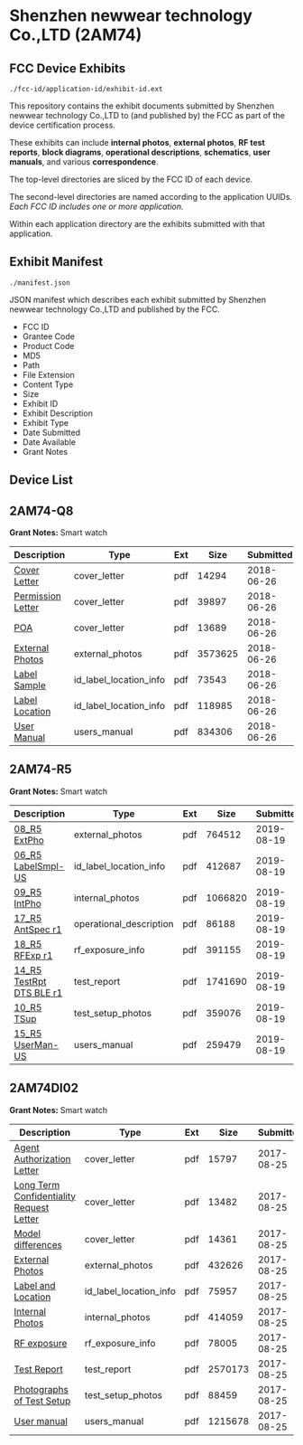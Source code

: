 # Shenzhen newwear technology Co.,LTD (2AM74)
## FCC Device Exhibits

```
./fcc-id/application-id/exhibit-id.ext
```

This repository contains the exhibit documents submitted by Shenzhen newwear technology Co.,LTD to (and published by) the FCC as part of the device certification process.

These exhibits can include **internal photos**, **external photos**, **RF test reports**, **block diagrams**, **operational descriptions**, **schematics**, **user manuals**, and various **correspondence**.

The top-level directories are sliced by the FCC ID of each device.

The second-level directories are named according to the application UUIDs. *Each FCC ID includes one or more application.*

Within each application directory are the exhibits submitted with that application. 

## Exhibit Manifest

```
./manifest.json
```

JSON manifest which describes each exhibit submitted by Shenzhen newwear technology Co.,LTD and published by the FCC.

- FCC ID
- Grantee Code
- Product Code
- MD5
- Path
- File Extension
- Content Type
- Size
- Exhibit ID
- Exhibit Description
- Exhibit Type
- Date Submitted
- Date Available
- Grant Notes

## Device List
## 2AM74-Q8
**Grant Notes:** Smart watch

| Description | Type | Ext | Size | Submitted | Available |
| ----------- | ---- | --- | ---- | --------- | --------- |
| [Cover Letter](2AM74-Q8/8b4fa3ecec523cdc43cb4b62c59dcea1/3902123.pdf) | cover_letter | pdf | 14294 | 2018-06-26 | 2018-06-26 |
| [Permission Letter](2AM74-Q8/8b4fa3ecec523cdc43cb4b62c59dcea1/3902125.pdf) | cover_letter | pdf | 39897 | 2018-06-26 | 2018-06-26 |
| [POA](2AM74-Q8/8b4fa3ecec523cdc43cb4b62c59dcea1/3902126.pdf) | cover_letter | pdf | 13689 | 2018-06-26 | 2018-06-26 |
| [External Photos](2AM74-Q8/8b4fa3ecec523cdc43cb4b62c59dcea1/3902122.pdf) | external_photos | pdf | 3573625 | 2018-06-26 | 2018-06-26 |
| [Label Sample](2AM74-Q8/8b4fa3ecec523cdc43cb4b62c59dcea1/3902124.pdf) | id_label_location_info | pdf | 73543 | 2018-06-26 | 2018-06-26 |
| [Label Location](2AM74-Q8/8b4fa3ecec523cdc43cb4b62c59dcea1/3902127.pdf) | id_label_location_info | pdf | 118985 | 2018-06-26 | 2018-06-26 |
| [User Manual](2AM74-Q8/8b4fa3ecec523cdc43cb4b62c59dcea1/3902128.pdf) | users_manual | pdf | 834306 | 2018-06-26 | 2018-06-26 |
## 2AM74-R5
**Grant Notes:** Smart watch

| Description | Type | Ext | Size | Submitted | Available |
| ----------- | ---- | --- | ---- | --------- | --------- |
| [08_R5 ExtPho](2AM74-R5/2615994d22c32a17f65c1d56290e6138/4403850.pdf) | external_photos | pdf | 764512 | 2019-08-19 | 2019-08-19 |
| [06_R5 LabelSmpl-US](2AM74-R5/2615994d22c32a17f65c1d56290e6138/4403849.pdf) | id_label_location_info | pdf | 412687 | 2019-08-19 | 2019-08-19 |
| [09_R5 IntPho](2AM74-R5/2615994d22c32a17f65c1d56290e6138/4403851.pdf) | internal_photos | pdf | 1066820 | 2019-08-19 | 2019-08-19 |
| [17_R5 AntSpec r1](2AM74-R5/2615994d22c32a17f65c1d56290e6138/4403858.pdf) | operational_description | pdf | 86188 | 2019-08-19 | 2019-08-19 |
| [18_R5 RFExp r1](2AM74-R5/2615994d22c32a17f65c1d56290e6138/4403859.pdf) | rf_exposure_info | pdf | 391155 | 2019-08-19 | 2019-08-19 |
| [14_R5 TestRpt DTS BLE r1](2AM74-R5/2615994d22c32a17f65c1d56290e6138/4403856.pdf) | test_report | pdf | 1741690 | 2019-08-19 | 2019-08-19 |
| [10_R5 TSup](2AM74-R5/2615994d22c32a17f65c1d56290e6138/4403852.pdf) | test_setup_photos | pdf | 359076 | 2019-08-19 | 2019-08-19 |
| [15_R5 UserMan-US](2AM74-R5/2615994d22c32a17f65c1d56290e6138/4403857.pdf) | users_manual | pdf | 259479 | 2019-08-19 | 2019-08-19 |
## 2AM74DI02
**Grant Notes:** Smart watch

| Description | Type | Ext | Size | Submitted | Available |
| ----------- | ---- | --- | ---- | --------- | --------- |
| [Agent Authorization Letter](2AM74DI02/c5eb26fbf4d53607557b419e2ed11dca/3527038.pdf) | cover_letter | pdf | 15797 | 2017-08-25 | 2017-08-25 |
| [Long Term Confidentiality Request Letter](2AM74DI02/c5eb26fbf4d53607557b419e2ed11dca/3527045.pdf) | cover_letter | pdf | 13482 | 2017-08-25 | 2017-08-25 |
| [Model differences](2AM74DI02/c5eb26fbf4d53607557b419e2ed11dca/3527046.pdf) | cover_letter | pdf | 14361 | 2017-08-25 | 2017-08-25 |
| [External Photos](2AM74DI02/c5eb26fbf4d53607557b419e2ed11dca/3527040.pdf) | external_photos | pdf | 432626 | 2017-08-25 | 2017-08-25 |
| [Label and Location](2AM74DI02/c5eb26fbf4d53607557b419e2ed11dca/3527044.pdf) | id_label_location_info | pdf | 75957 | 2017-08-25 | 2017-08-25 |
| [Internal Photos](2AM74DI02/c5eb26fbf4d53607557b419e2ed11dca/3527041.pdf) | internal_photos | pdf | 414059 | 2017-08-25 | 2017-08-25 |
| [RF exposure](2AM74DI02/c5eb26fbf4d53607557b419e2ed11dca/3527048.pdf) | rf_exposure_info | pdf | 78005 | 2017-08-25 | 2017-08-25 |
| [Test Report](2AM74DI02/c5eb26fbf4d53607557b419e2ed11dca/3527042.pdf) | test_report | pdf | 2570173 | 2017-08-25 | 2017-08-25 |
| [Photographs of Test Setup](2AM74DI02/c5eb26fbf4d53607557b419e2ed11dca/3527039.pdf) | test_setup_photos | pdf | 88459 | 2017-08-25 | 2017-08-25 |
| [User manual](2AM74DI02/c5eb26fbf4d53607557b419e2ed11dca/3527050.pdf) | users_manual | pdf | 1215678 | 2017-08-25 | 2017-08-25 |
